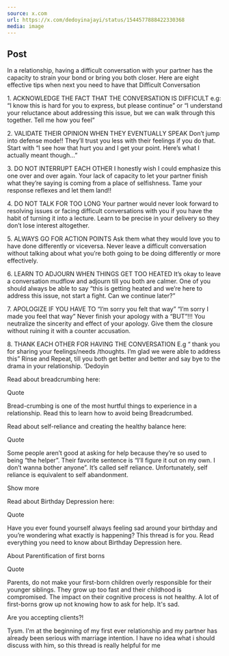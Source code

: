 ```yaml
---
source: x.com
url: https://x.com/dedoyinajayi/status/1544577888422330368
media: image
---
```


## Post

In a relationship, having a difficult conversation with your partner has the capacity to strain your bond or bring you both closer. Here are eight effective tips when next you need to have that Difficult Conversation 



1\. ACKNOWLEDGE THE FACT THAT THE CONVERSATION IS DIFFICULT e.g: “I know this is hard for you to express, but please continue” or “I understand your reluctance about addressing this issue, but we can walk through this together. Tell me how you feel”

2\. VALIDATE THEIR OPINION WHEN THEY EVENTUALLY SPEAK Don’t jump into defense mode!! They’ll trust you less with their feelings if you do that. Start with “I see how that hurt you and I get your point. Here’s what I actually meant though…”

3\. DO NOT INTERRUPT EACH OTHER I honestly wish I could emphasize this one over and over again. Your lack of capacity to let your partner finish what they’re saying is coming from a place of selfishness. Tame your response reflexes and let them land!!

4\. DO NOT TALK FOR TOO LONG Your partner would never look forward to resolving issues or facing difficult conversations with you if you have the habit of turning it into a lecture. Learn to be precise in your delivery so they don’t lose interest altogether.

5\. ALWAYS GO FOR ACTION POINTS Ask them what they would love you to have done differently or viceversa. Never leave a difficult conversation without talking about what you’re both going to be doing differently or more effectively.

6\. LEARN TO ADJOURN WHEN THINGS GET TOO HEATED It’s okay to leave a conversation mudflow and adjourn till you both are calmer. One of you should always be able to say “this is getting heated and we’re here to address this issue, not start a fight. Can we continue later?”

7\. APOLOGIZE IF YOU HAVE TO “I’m sorry you felt that way” “I’m sorry I made you feel that way” Never finish your apology with a “BUT”!!! You neutralize the sincerity and effect of your apology. Give them the closure without ruining it with a counter accusation.

8\. THANK EACH OTHER FOR HAVING THE CONVERSATION E.g “ thank you for sharing your feelings/needs /thoughts. I’m glad we were able to address this” Rinse and Repeat, till you both get better and better and say bye to the drama in your relationship. ‘Dedoyin

Read about breadcrumbing here:

Quote

Bread-crumbing is one of the most hurtful things to experience in a relationship. Read this to learn how to avoid being Breadcrumbed.

Read about self-reliance and creating the healthy balance here:

Quote

Some people aren’t good at asking for help because they’re so used to being “the helper”. Their favorite sentence is “I’ll figure it out on my own. I don’t wanna bother anyone”. It’s called self reliance. Unfortunately, self reliance is equivalent to self abandonment.

Show more

Read about Birthday Depression here:

Quote

Have you ever found yourself always feeling sad around your birthday and you’re wondering what exactly is happening? This thread is for you. Read everything you need to know about Birthday Depression here.

About Parentification of first borns

Quote

Parents, do not make your first-born children overly responsible for their younger siblings. They grow up too fast and their childhood is compromised. The impact on their cognitive process is not healthy. A lot of first-borns grow up not knowing how to ask for help. It's sad.

Are you accepting clients?!

Tysm. I'm at the beginning of my first ever relationship and my partner has already been serious with marriage intention. I have no idea what i should discuss with him, so this thread is really helpful for me
